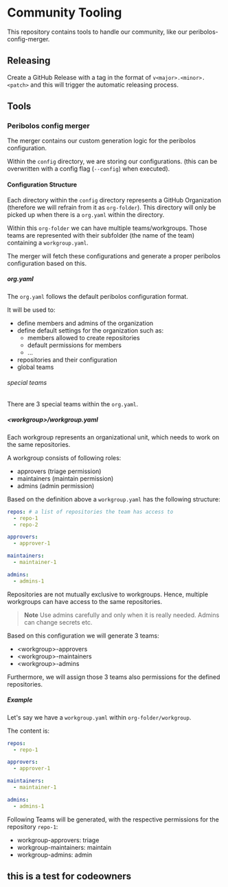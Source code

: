 # Community Tooling

This repository contains tools to handle our community, like our peribolos-config-merger.

## Releasing

Create a GitHub Release with a tag in the format of `v<major>.<minor>.<patch>` and this will trigger the automatic releasing process.

## Tools

### Peribolos config merger

The merger contains our custom generation logic for the peribolos configuration.

Within the `config` directory, we are storing our configurations.
(this can be overwritten with a config flag (`--config`) when executed).

#### Configuration Structure

Each directory within the `config` directory represents a GitHub Organization (therefore we will refrain from it as `org-folder`).
This directory will only be picked up when there is a `org.yaml` within the directory.

Within this `org-folder` we can have multiple teams/workgroups.
Those teams are represented with their subfolder (the name of the team) containing a `workgroup.yaml`.

The merger will fetch these configurations and generate a proper peribolos configuration based on this.

##### org.yaml

The `org.yaml` follows the default peribolos configuration format.

It will be used to:

- define members and admins of the organization
- define default settings for the organization such as:
  - members allowed to create repositories
  - default permissions for members
  - ...
- repositories and their configuration
- global teams

###### special teams

There are 3 special teams within the `org.yaml`.

##### &lt;workgroup&gt;/workgroup.yaml

Each workgroup represents an organizational unit, which needs to work on the same repositories.

A workgroup consists of following roles:

- approvers (triage permission)
- maintainers (maintain permission)
- admins (admin permission)

Based on the definition above a `workgroup.yaml` has the following structure:

```yaml
repos: # a list of repositories the team has access to
  - repo-1
  - repo-2

approvers:
  - approver-1

maintainers:
  - maintainer-1

admins:
  - admins-1
```

Repositories are not mutually exclusive to workgroups.
Hence, multiple workgroups can have access to the same repositories.

> **Note**
> Use admins carefully and only when it is really needed.
> Admins can change secrets etc.

Based on this configuration we will generate 3 teams:

- &lt;workgroup&gt;-approvers
- &lt;workgroup&gt;-maintainers
- &lt;workgroup&gt;-admins

Furthermore, we will assign those 3 teams also permissions for the defined repositories.

##### Example

Let's say we have a `workgroup.yaml` within `org-folder/workgroup`.

The content is:

```yaml
repos:
  - repo-1

approvers:
  - approver-1

maintainers:
  - maintainer-1

admins:
  - admins-1
```

Following Teams will be generated, with the respective permissions for the repository `repo-1`:

- workgroup-approvers: triage
- workgroup-maintainers: maintain
- workgroup-admins: admin

## this is a test for codeowners
